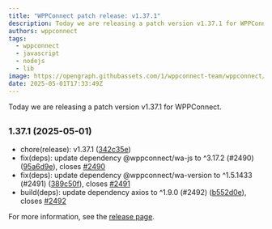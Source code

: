 ```yaml
---
title: "WPPConnect patch release: v1.37.1"
description: Today we are releasing a patch version v1.37.1 for WPPConnect.
authors: wppconnect
tags:
  - wppconnect
  - javascript
  - nodejs
  - lib
image: https://opengraph.githubassets.com/1/wppconnect-team/wppconnect/releases/tag/v1.37.1
date: 2025-05-01T17:33:49Z
---
```


Today we are releasing a patch version v1.37.1 for WPPConnect.

<!--truncate-->

## <small>1.37.1 (2025-05-01)</small>

* chore(release): v1.37.1 ([342c35e](https://github.com/wppconnect-team/wppconnect/commit/342c35e))
* fix(deps): update dependency @wppconnect/wa-js to ^3.17.2 (#2490) ([95a6d9e](https://github.com/wppconnect-team/wppconnect/commit/95a6d9e)), closes [#2490](https://github.com/wppconnect-team/wppconnect/issues/2490)
* fix(deps): update dependency @wppconnect/wa-version to ^1.5.1433 (#2491) ([389c50f](https://github.com/wppconnect-team/wppconnect/commit/389c50f)), closes [#2491](https://github.com/wppconnect-team/wppconnect/issues/2491)
* build(deps): update dependency axios to ^1.9.0 (#2492) ([b552d0e](https://github.com/wppconnect-team/wppconnect/commit/b552d0e)), closes [#2492](https://github.com/wppconnect-team/wppconnect/issues/2492)

For more information, see the [release page](https://github.com/wppconnect-team/wppconnect/releases/tag/v1.37.1).